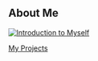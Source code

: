 ## About Me

[![Introduction to Myself](https://youtu.be/pUrQUTxnFWo/0.jpg)](https://youtu.be/pUrQUTxnFWo)


<a href="https://reed0023.github.io/projects">My Projects</a>

